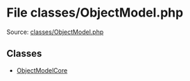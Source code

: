 File classes/ObjectModel.php
=========

Source: [classes/ObjectModel.php](https://github.com/PrestaShop/PrestaShop/blob/1.5.4.0/classes/ObjectModel.php)


Classes
-------

* [ObjectModelCore](class.ObjectModelCore.md)

